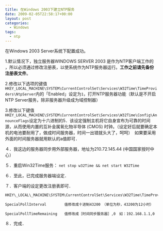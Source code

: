 ```yaml
---
title: 在Windows 2003下建立NTP服务
date: 2009-02-05T22:58:17+00:00
layout: post
categories:
  - Windows
tags:
  - ntp
---
```


在Windows 2003 Server系统下配置成功。

1.默认情况下，独立服务器WINDOWS SERVER 2003 是作为NTP客户端工作的 ，所以必须通过修改注册表，以使系统作为NTP服务器运行。**工作之前请先备份注册表文件**。

2.修改以下选项的键值`HKEY_LOCAL_MACHINE\SYSTEM\CurrentControlSet\Services\W32Time\TimeProviders\NtpServer`内的「Enabled」设定为`1`，打开NTP服务器功能（默认是不开启NTP Server服务，除非服务器升级成为域控制器）

3.修改以下键值`HKEY_LOCAL_MACHINE\SYSTEM\CurrentControlSet\Services\W32Time\Config\AnnounceFlags`设定为十六进制的5．该设定强制主机将它自身宣布为可靠的时间源，从而使用内置的互补金属氧化物半导体 (CMOS) 时钟。（设定好后就要确定本机的电池要耐用了，做成时间服务器，时间一出错就头大了，呵呵）　如果要采用外面的时间服务器就用默认的a值即可．

４．我这边的服务器同步用外部服务器，地址为210.72.145.44 (中国国家授时中心）

５．重启Win32Time服务： `net stop w32Time && net start W32Time`

６．至此，已完成服务器端设定．
<!--more-->
７．客户端的设定更改注册表即可．
```
HKEY\_LOCAL\_MACHINE\SYSTEM\CurrentControlSet\Services\W32Time\TimeProviders\NtpClient

SpecialPollInterval　　　　　值修改成十进制43200　（单位为秒，43200为12小时）

SpecialPollTimeRemaining　　值修改成［时间同步服务器］,0　如：192.168.1.1,0
```
８．完成．